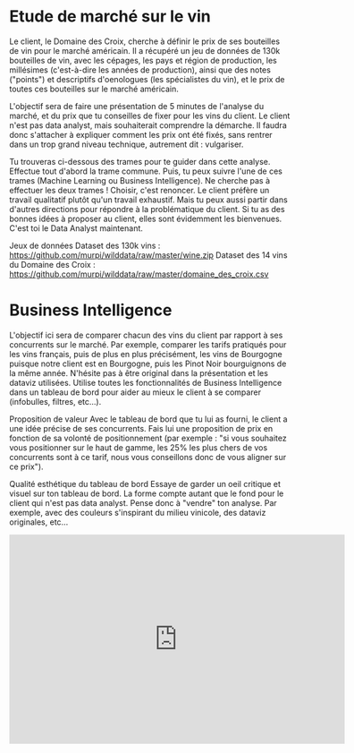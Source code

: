 # Etude de marché sur le vin

Le client, le Domaine des Croix, cherche à définir le prix de ses bouteilles de vin pour le marché américain. Il a récupéré un jeu de données de 130k bouteilles de vin, avec les cépages, les pays et région de production, les millésimes (c'est-à-dire les années de production), ainsi que des notes ("points") et descriptifs d'oenologues (les spécialistes du vin), et le prix de toutes ces bouteilles sur le marché américain.

L'objectif sera de faire une présentation de 5 minutes de l'analyse du marché, et du prix que tu conseilles de fixer pour les vins du client. Le client n'est pas data analyst, mais souhaiterait comprendre la démarche. Il faudra donc s'attacher à expliquer comment les prix ont été fixés, sans rentrer dans un trop grand niveau technique, autrement dit : vulgariser.

Tu trouveras ci-dessous des trames pour te guider dans cette analyse. Effectue tout d'abord la trame commune. Puis, tu peux suivre l'une de ces trames (Machine Learning ou Business Intelligence). Ne cherche pas à effectuer les deux trames ! Choisir, c'est renoncer. Le client préfère un travail qualitatif plutôt qu'un travail exhaustif. Mais tu peux aussi partir dans d'autres directions pour répondre à la problématique du client. Si tu as des bonnes idées à proposer au client, elles sont évidemment les bienvenues. C'est toi le Data Analyst maintenant.

Jeux de données
Dataset des 130k vins : https://github.com/murpi/wilddata/raw/master/wine.zip
Dataset des 14 vins du Domaine des Croix : https://github.com/murpi/wilddata/raw/master/domaine_des_croix.csv

# Business Intelligence

L'objectif ici sera de comparer chacun des vins du client par rapport à ses concurrents sur le marché. Par exemple, comparer les tarifs pratiqués pour les vins français, puis de plus en plus précisément, les vins de Bourgogne puisque notre client est en Bourgogne, puis les Pinot Noir bourguignons de la même année. N'hésite pas à être original dans la présentation et les dataviz utilisées. Utilise toutes les fonctionnalités de Business Intelligence dans un tableau de bord pour aider au mieux le client à se comparer (infobulles, filtres, etc...).

Proposition de valeur
Avec le tableau de bord que tu lui as fourni, le client a une idée précise de ses concurrents. Fais lui une proposition de prix en fonction de sa volonté de positionnement (par exemple : "si vous souhaitez vous positionner sur le haut de gamme, les 25% les plus chers de vos concurrents sont à ce tarif, nous vous conseillons donc de vous aligner sur ce prix").

Qualité esthétique du tableau de bord
Essaye de garder un oeil critique et visuel sur ton tableau de bord. La forme compte autant que le fond pour le client qui n'est pas data analyst. Pense donc à "vendre" ton analyse. Par exemple, avec des couleurs s'inspirant du milieu vinicole, des dataviz originales, etc...


<iframe width="600" height="373.5" src="https://app.powerbi.com/view?r=eyJrIjoiY2I1OGVhMzktNDk5Yy00MmU0LTllZDUtY2Q5YjQ4MzNiMmJiIiwidCI6IjE0NTJmNzE3LTQ5MTItNDE1Yi1hZjg1LWQ3Njc5YWM0MWQwNiJ9&pageName=ReportSection3a006c86edb6b406068e" frameborder="0" allowFullScreen="true"></iframe>
